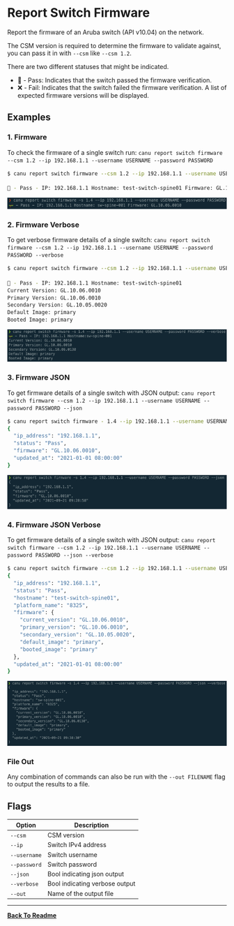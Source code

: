 # Report Switch Firmware

Report the firmware of an Aruba switch (API v10.04) on the network.

The CSM version is required to determine the firmware to validate against, you can pass it in with `--csm` like `--csm 1.2`.

There are two different statuses that might be indicated.

- 🛶 - Pass: Indicates that the switch passed the firmware verification.
- ❌ - Fail: Indicates that the switch failed the firmware verification. A list of expected firmware versions will be displayed.

## Examples

### 1. Firmware

To check the firmware of a single switch run: `canu report switch firmware --csm 1.2 --ip 192.168.1.1 --username USERNAME --password PASSWORD`

```bash
$ canu report switch firmware --csm 1.2 --ip 192.168.1.1 --username USERNAME --password PASSWORD

🛶 - Pass - IP: 192.168.1.1 Hostname: test-switch-spine01 Firmware: GL.10.06.0001
```

![](images/canu_report_switch_firmware.png)

### 2. Firmware Verbose

To get verbose firmware details of a single switch: `canu report switch firmware --csm 1.2 --ip 192.168.1.1 --username USERNAME --password PASSWORD --verbose`

```bash
$ canu report switch firmware --csm 1.2 --ip 192.168.1.1 --username USERNAME --password PASSWORD --verbose

🛶 - Pass - IP: 192.168.1.1 Hostname: test-switch-spine01
Current Version: GL.10.06.0010
Primary Version: GL.10.06.0010
Secondary Version: GL.10.05.0020
Default Image: primary
Booted Image: primary
```

![](images/canu_report_switch_firmware_verbose.png)

### 3. Firmware JSON

To get firmware details of a single switch with JSON output: `canu report switch firmware --csm 1.2 --ip 192.168.1.1 --username USERNAME --password PASSWORD --json`

```bash
$ canu report switch firmware - 1.4 --ip 192.168.1.1 --username USERNAME --password PASSWORD --json
{
  "ip_address": "192.168.1.1",
  "status": "Pass",
  "firmware": "GL.10.06.0010",
  "updated_at": "2021-01-01 08:00:00"
}
```

![](images/canu_report_switch_firmware_json.png)

### 4. Firmware JSON Verbose

To get firmware details of a single switch with JSON output: `canu report switch firmware --csm 1.2 --ip 192.168.1.1 --username USERNAME --password PASSWORD --json --verbose`

```bash
$ canu report switch firmware --csm 1.2 --ip 192.168.1.1 --username USERNAME --password PASSWORD --json --verbose
{
  "ip_address": "192.168.1.1",
  "status": "Pass",
  "hostname": "test-switch-spine01",
  "platform_name": "8325",
  "firmware": {
    "current_version": "GL.10.06.0010",
    "primary_version": "GL.10.06.0010",
    "secondary_version": "GL.10.05.0020",
    "default_image": "primary",
    "booted_image": "primary"
  },
  "updated_at": "2021-01-01 08:00:00"
}
```

![](images/canu_report_switch_firmware_json_verbose.png)

### File Out

Any combination of commands can also be run with the `--out FILENAME` flag to output the results to a file.

## Flags

| Option       | Description                    |
| ------------ | ------------------------------ |
| `--csm`      | CSM version                    |
| `--ip`       | Switch IPv4 address            |
| `--username` | Switch username                |
| `--password` | Switch password                |
| `--json`     | Bool indicating json output    |
| `--verbose`  | Bool indicating verbose output |
| `--out`      | Name of the output file        |

---

**[Back To Readme](/readme.md)**<br>
